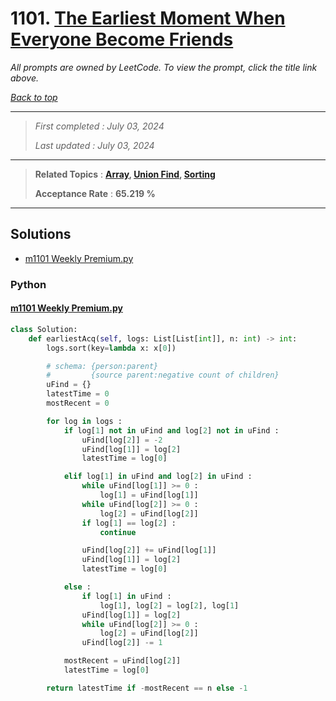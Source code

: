 # 1101. [The Earliest Moment When Everyone Become Friends](<https://leetcode.com/problems/the-earliest-moment-when-everyone-become-friends>)

*All prompts are owned by LeetCode. To view the prompt, click the title link above.*

*[Back to top](<../README.md>)*

------

> *First completed : July 03, 2024*
>
> *Last updated : July 03, 2024*


------

> **Related Topics** : **[Array](<by_topic/Array.md>), [Union Find](<by_topic/Union Find.md>), [Sorting](<by_topic/Sorting.md>)**
>
> **Acceptance Rate** : **65.219 %**


------

## Solutions

- [m1101 Weekly Premium.py](<../my-submissions/m1101 Weekly Premium.py>)
### Python
#### [m1101 Weekly Premium.py](<../my-submissions/m1101 Weekly Premium.py>)
```Python
class Solution:
    def earliestAcq(self, logs: List[List[int]], n: int) -> int:
        logs.sort(key=lambda x: x[0])

        # schema: {person:parent}
        #         {source parent:negative count of children} 
        uFind = {}
        latestTime = 0
        mostRecent = 0

        for log in logs :
            if log[1] not in uFind and log[2] not in uFind :
                uFind[log[2]] = -2
                uFind[log[1]] = log[2]
                latestTime = log[0]

            elif log[1] in uFind and log[2] in uFind :
                while uFind[log[1]] >= 0 :
                    log[1] = uFind[log[1]]
                while uFind[log[2]] >= 0 :
                    log[2] = uFind[log[2]]
                if log[1] == log[2] :
                    continue

                uFind[log[2]] += uFind[log[1]]
                uFind[log[1]] = log[2]
                latestTime = log[0]

            else :
                if log[1] in uFind :
                    log[1], log[2] = log[2], log[1]
                uFind[log[1]] = log[2]
                while uFind[log[2]] >= 0 :
                    log[2] = uFind[log[2]]
                uFind[log[2]] -= 1

            mostRecent = uFind[log[2]]
            latestTime = log[0]

        return latestTime if -mostRecent == n else -1
```

